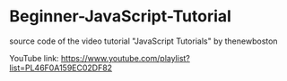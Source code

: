 # Beginner-JavaScript-Tutorial

source code of the video tutorial "JavaScript Tutorials" by thenewboston

YouTube link:
https://www.youtube.com/playlist?list=PL46F0A159EC02DF82
